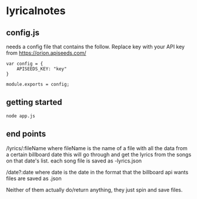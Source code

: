 # lyricalnotes

## config.js
needs a config file that contains the follow.  Replace key with your API key from https://orion.apiseeds.com/

```
var config = {
	APISEEDS_KEY: "key"
}

module.exports = config;
```

## getting started

`node app.js`

## end points
/lyrics/:fileName
where fileName is the name of a file with all the data from a certain billboard date
this will go through and get the lyrics from the songs on that date's list.
each song file is saved as <songid>-lyrics.json


/date?:date
where date is the date in the format that the billboard api wants
files are saved as <date>.json

Neither of them actually do/return anything, they just spin and save files.
